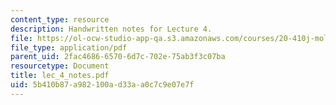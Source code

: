 ```yaml
---
content_type: resource
description: Handwritten notes for Lecture 4.
file: https://ol-ocw-studio-app-qa.s3.amazonaws.com/courses/20-410j-molecular-cellular-and-tissue-biomechanics-be-410j-spring-2003/5b410b87a982100ad33aa0c7c9e07e7f_lec_4_notes.pdf
file_type: application/pdf
parent_uid: 2fac4686-6570-6d7c-702e-75ab3f3c07ba
resourcetype: Document
title: lec_4_notes.pdf
uid: 5b410b87-a982-100a-d33a-a0c7c9e07e7f
---
```

